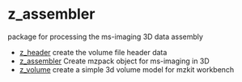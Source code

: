 ﻿# z_assembler

package for processing the ms-imaging 3D data assembly

+ [z_header](z_assembler/z_header.1) create the volume file header data
+ [z_assembler](z_assembler/z_assembler.1) Create mzpack object for ms-imaging in 3D
+ [z_volume](z_assembler/z_volume.1) create a simple 3d volume model for mzkit workbench
